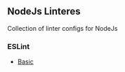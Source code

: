 ## NodeJs Linteres

Collection of linter configs for NodeJs

### ESLint

- [Basic](https://github.com/arshadkazmi42/hasattr/blob/master/.eslintrc.json)